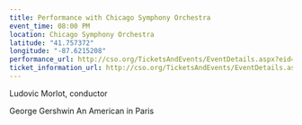 ```yaml
---
title: Performance with Chicago Symphony Orchestra
event_time: 08:00 PM
location: Chicago Symphony Orchestra
latitude: "41.757372"
longitude: "-87.6215208"
performance_url: http://cso.org/TicketsAndEvents/EventDetails.aspx?eid=6466
ticket_information_url: http://cso.org/TicketsAndEvents/EventDetails.aspx?eid=6466
---
```

Ludovic Morlot, conductor

George Gershwin  An American in Paris